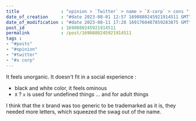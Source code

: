 ```yaml
---
title                : "opinion > `Twitter` > name > `X-corp` > cons "
date_of_creation     : "#date 2023-08-01 12:57 1690880245921914511 GMT"
date_of_modification : "#date 2023-08-11 17:28 1691760487859283875 GMT"
post_id              : 1690880245921914511
permalink            : /post/1690880245921914511
tags :
- "#posts"
- "#opinion"
- "#twitter"
- "#x corp"
---
```


It feels unorganic. It doesn't fit in a social experience :  
- black and white color, it feels ominous
- `X` ? `x` is used for undefined things ... and for adult things

I think that the `X` brand was too generic to be trademarked as it is, they needed more letters, which squeezed the swag out of the name.
